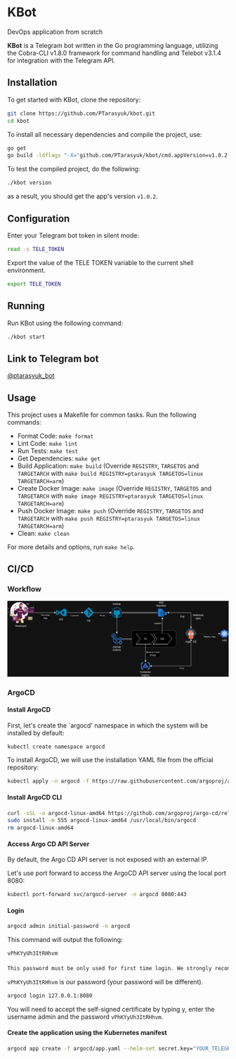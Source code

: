 # KBot

DevOps application from scratch

**KBot** is a Telegram bot written in the Go programming language, utilizing the Cobra-CLI v1.8.0 framework for command handling and Telebot v3.1.4 for integration with the Telegram API.

## Installation

To get started with KBot, clone the repository:

```bash
git clone https://github.com/PTarasyuk/kbot.git
cd kbot
```

To install all necessary dependencies and compile the project, use:

```bash
go get
go build -ldflags "-X="github.com/PTarasyuk/kbot/cmd.appVersion=v1.0.2
```

To test the compiled project, do the following:

```bash
./kbot version
```

as a result, you should get the app's version `v1.0.2`.

## Configuration

Enter your Telegram bot token in silent mode:

```bash
read -s TELE_TOKEN
```

Export the value of the TELE TOKEN variable to the current shell environment.

```bash
export TELE_TOKEN
```

## Running

Run KBot using the following command:

```bash
./kbot start
```

## Link to Telegram bot

[@ptarasyuk_bot](https://t.me/ptarasyuk_bot)

## Usage

This project uses a Makefile for common tasks. Run the following commands:

- Format Code: `make format`
- Lint Code: `make lint`
- Run Tests: `make test`
- Get Dependencies: `make get`
- Build Application: `make build` (Override `REGISTRY`, `TARGETOS` and `TARGETARCH` with `make build REGISTRY=ptarasyuk TARGETOS=linux TARGETARCH=arm`)
- Create Docker Image: `make image` (Override `REGISTRY`, `TARGETOS` and `TARGETARCH` with `make image REGISTRY=ptarasyuk TARGETOS=linux TARGETARCH=arm`)
- Push Docker Image: `make push` (Override `REGISTRY`, `TARGETOS` and `TARGETARCH` with `make push REGISTRY=ptarasyuk TARGETOS=linux TARGETARCH=arm`)
- Clean: `make clean`

For more details and options, run `make help`.

## CI/CD

### Workflow

![CI/CD Workflow](./doc/assets/ci_cd-workflow.png)

### ArgoCD

#### Install ArgoCD

First, let's create the `argocd' namespace in which the system will be installed by default:

```bash
kubectl create namespace argocd
```

To install ArgoCD, we will use the installation YAML file from the official repository:

```bash
kubectl apply -n argocd -f https://raw.githubusercontent.com/argoproj/argo-cd/stable/manifests/install.yaml
```

#### Install ArgoCD CLI

```bash
curl -sSL -o argocd-linux-amd64 https://github.com/argoproj/argo-cd/releases/latest/download/argocd-linux-amd64
sudo install -m 555 argocd-linux-amd64 /usr/local/bin/argocd
rm argocd-linux-amd64
```

#### Access Argo CD API Server

By default, the Argo CD API server is not exposed with an external IP.

Let's use port forward to access the ArgoCD API server using the local port 8080:

```bash
kubectl port-forward svc/argocd-server -n argocd 8080:443
```

#### Login

```bash
argocd admin initial-password -n argocd
```

This command will output the following:

```bash
vPhKYyUh3ItRHhvm

This password must be only used for first time login. We strongly recommend you update the password using `argocd account update-password`.
```

`vPhKYyUh3ItRHhvm` is our password (your password will be different).

```bash
argocd login 127.0.0.1:8080
```

You will need to accept the self-signed certificate by typing y, enter the username admin and the password `vPhKYyUh3ItRHhvm`.

#### Create the application using the Kubernetes manifest

```bash
argocd app create -f argocd/app.yaml --helm-set secret.key="YOUR_TELEGRAM_BOT_TOKEN"
```
